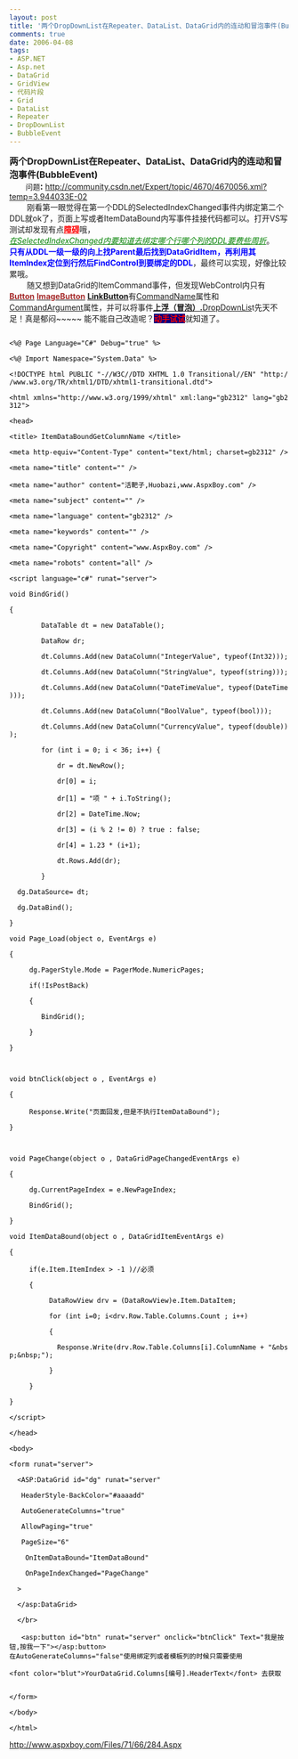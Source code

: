 ```yaml
---
layout: post
title: '两个DropDownList在Repeater、DataList、DataGrid内的连动和冒泡事件(BubbleEvent) '
comments: true
date: 2006-04-08
tags:
- ASP.NET
- Asp.net
- DataGrid
- GridView
- 代码片段
- Grid
- DataList
- Repeater
- DropDownList
- BubbleEvent
---
```


<p><span style="font-size: medium;"><strong>两个DropDownList在Repeater、DataList、DataGrid内的连动和冒泡事件(BubbleEvent)<br /></strong><span style="font-size: small;">        问题</span><strong>:</strong></span> <a href="http://community.csdn.net/Expert/topic/4670/4670056.xml?temp=3.944033E-02" target="_blank">http://community.csdn.net/Expert/topic/4670/4670056.xml?temp=3.944033E-02</a><br />        刚看第一眼觉得在第一个DDL的SelectedIndexChanged事件内绑定第二个DDL就ok了，页面上写或者ItemDataBound内写事件挂接代码都可以。打开VS写测试却发现有点<span style="color: #ff0000;"><strong><span style="text-decoration: underline;">障碍</span></strong></span>哦，<br /><span style="color: #008000;"><span style="text-decoration: underline;"><em>在SelectedIndexChanged内要知道去绑定哪个行哪个列的DDL要费些周折</em></span></span>。<br /><strong><span style="color: #0000ff;">只有从DDL一级一级的向上找Parent最后找到DataGridItem，再利用其ItemIndex定位到行然后FindControl到要绑定的DDL</span></strong>，最终可以实现，好像比较累哦。<br />        随又想到DataGrid的ItemCommand事件，但发现WebControl内只有<a href="http://msdn.microsoft.com/library/chs/default.asp?url=/library/CHS/cpref/html/frlrfSystemWebUIWebControlsButtonClassTopic.asp"><strong><span style="color: #a52a2a;">Button</span></strong></a><span style="color: #a52a2a;"> </span><a href="http://msdn.microsoft.com/library/chs/default.asp?url=/library/CHS/cpref/html/frlrfSystemWebUIWebControlsImageButtonClassTopic.asp"><strong><span style="color: #a52a2a;">ImageButton</span></strong></a><span style="color: #a52a2a;"> <strong><span style="text-decoration: underline;"><a href="http://msdn.microsoft.com/library/chs/default.asp?url=/library/CHS/cpref/html/frlrfsystemwebuiwebcontrolslinkbuttonclasstopic.asp">LinkButton</a></span></strong></span>有<a href="http://msdn.microsoft.com/library/chs/default.asp?url=/library/CHS/cpref/html/frlrfsystemwebuiwebcontrolslinkbuttonclasscommandnametopic.asp">CommandName</a>属性和 <a href="http://msdn.microsoft.com/library/chs/default.asp?url=/library/CHS/cpref/html/frlrfsystemwebuiwebcontrolslinkbuttonclasscommandargumenttopic.asp">CommandArgument</a>属性，并可以将事件<span style="text-decoration: underline;"><strong><a href="http://msdn.microsoft.com/library/chs/default.asp?url=/library/CHS/cpguide/html/cpconbubblingcommandevent.asp">上浮（冒泡）</a>.</strong></span><a href="http://msdn.microsoft.com/library/chs/default.asp?url=/library/CHS/cpref/html/frlrfsystemwebuiwebcontrolsdropdownlistclasstopic.asp">DropDownLis</a>t先天不足！真是郁闷~~~~~ 能不能自己改造呢？<span style="color: #ff0000; background-color: #000080;"><strong>动手试试</strong></span>就知道了。</p>
<code><span style="color: #000000">
&lt;%@ Page Language="C#" Debug="true" %&gt;
<br />&lt;%@ Import Namespace="System.Data" %&gt;
<br />&lt;!DOCTYPE html PUBLIC "-//W3C//DTD XHTML 1.0 Transitional//EN" "http://www.w3.org/TR/xhtml1/DTD/xhtml1-transitional.dtd"&gt;
<br />&lt;html xmlns="http://www.w3.org/1999/xhtml" xml:lang="gb2312" lang="gb2312"&gt;
<br />&lt;head&gt;
<br />&lt;title&gt; ItemDataBoundGetColumnName &lt;/title&gt;
<br />&lt;meta http-equiv="Content-Type" content="text/html; charset=gb2312" /&gt;
<br />&lt;meta name="title" content="" /&gt;
<br />&lt;meta name="author" content="活靶子,Huobazi,www.AspxBoy.com" /&gt;
<br />&lt;meta name="subject" content="" /&gt;
<br />&lt;meta name="language" content="gb2312" /&gt;
<br />&lt;meta name="keywords" content="" /&gt;
<br />&lt;meta name="Copyright" content="www.AspxBoy.com" /&gt;
<br />&lt;meta name="robots" content="all" /&gt;<br /><br />&lt;script language="c#" runat="server"&gt;
<br />void BindGrid()
<br />{
<br />        DataTable dt = new DataTable();
<br />        DataRow dr;
<br />        dt.Columns.Add(new DataColumn("IntegerValue", typeof(Int32)));
<br />        dt.Columns.Add(new DataColumn("StringValue", typeof(string)));
<br />        dt.Columns.Add(new DataColumn("DateTimeValue", typeof(DateTime)));
<br />        dt.Columns.Add(new DataColumn("BoolValue", typeof(bool)));
<br />        dt.Columns.Add(new DataColumn("CurrencyValue", typeof(double)));
<br />        for (int i = 0; i &lt; 36; i++) {
<br />            dr = dt.NewRow();
<br />            dr[0] = i;
<br />            dr[1] = "项 " + i.ToString();
<br />            dr[2] = DateTime.Now;
<br />            dr[3] = (i % 2 != 0) ? true : false;
<br />            dr[4] = 1.23 * (i+1);
<br />            dt.Rows.Add(dr);
<br />        }
<br />  dg.DataSource= dt;
<br />  dg.DataBind();
<br />}
<br />void Page_Load(object o, EventArgs e)
<br />{
<br />     dg.PagerStyle.Mode = PagerMode.NumericPages;
<br />     if(!IsPostBack)
<br />     {
<br />        BindGrid();
<br />     }
<br />}
<br /> 
<br />void btnClick(object o , EventArgs e)
<br />{
<br />     Response.Write("页面回发,但是不执行ItemDataBound");
<br />}
<br /> 
<br />void PageChange(object o , DataGridPageChangedEventArgs e)
<br />{
<br />     dg.CurrentPageIndex = e.NewPageIndex;
<br />     BindGrid();
<br />}
<br />void ItemDataBound(object o , DataGridItemEventArgs e)
<br />{
<br />     if(e.Item.ItemIndex &gt; -1 )//必须
<br />     {
<br />          DataRowView drv = (DataRowView)e.Item.DataItem;
<br />          for (int i=0; i&lt;drv.Row.Table.Columns.Count ; i++)
<br />          { 
<br />            Response.Write(drv.Row.Table.Columns[i].ColumnName + "&amp;nbsp;&amp;nbsp;");
<br />          }
<br />     }
<br />}
<br />&lt;/script&gt;<br /><br />&lt;/head&gt;
<br />&lt;body&gt;
<br />&lt;form runat="server"&gt;
<br />  &lt;ASP:DataGrid id="dg" runat="server"      
<br />   HeaderStyle-BackColor="#aaaadd"
<br />   AutoGenerateColumns="true"
<br />   AllowPaging="true"
<br />   PageSize="6"
<br />    OnItemDataBound="ItemDataBound"
<br />    OnPageIndexChanged="PageChange"
<br />  &gt;
<br />  &lt;/asp:DataGrid&gt;
<br />  &lt;/br&gt;
<br />   &lt;asp:button id="btn" runat="server" onclick="btnClick" Text="我是按钮,按我一下"&gt;&lt;/asp:button&gt;<br />在AutoGenerateColumns="false"使用绑定列或者模板列的时候只需要使用 <br /><br />&lt;font color="blut"&gt;YourDataGrid.Columns[编号].HeaderText&lt;/font&gt; 去获取
<br />  <br />&lt;/form&gt;
<br />&lt;/body&gt;
<br />&lt;/html&gt;</span>
</code><p><a href="http://www.aspxboy.com/Files/71/66/284.Aspx" target="_blank">http://www.aspxboy.com/Files/71/66/284.Aspx</a></p>
<p> </p>				
